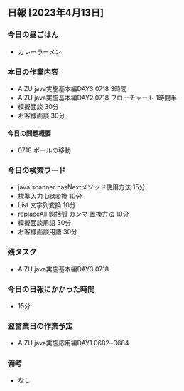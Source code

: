 ## 日報 [2023年4月13日]

### 今日の昼ごはん

* カレーラーメン

### 本日の作業内容

* AIZU java実施基本編DAY3 0718 3時間 
* AIZU java実施基本編DAY2 0718 フローチャート 1時間半 
* 模擬面談 30分
* お客様面談 30分
#### 今日の問題概要

* 0718 ボールの移動
### 今日の検索ワード

* java scanner hasNextメソッド使用方法 15分
* 標準入力 List変換 10分
* List 文字列変換 10分
* replaceAll 鉤括弧 カンマ 置換方法 10分
* 模擬面談用語 30分
* お客様面談用語 30分
### 残タスク

* AIZU java実施基本編DAY3 0718
### 今日の日報にかかった時間

* 15分
### 翌営業日の作業予定

* AIZU java実施応用編DAY1 0682~0684
### 備考
* なし
